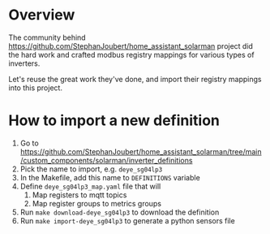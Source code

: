 # Overview

The community behind https://github.com/StephanJoubert/home_assistant_solarman project did the hard work and crafted modbus registry mappings for various types of inverters.

Let's reuse the great work they've done, and import their registry mappings into this project.

# How to import a new definition
1. Go to https://github.com/StephanJoubert/home_assistant_solarman/tree/main/custom_components/solarman/inverter_definitions
2. Pick the name to import, e.g. `deye_sg04lp3`
3. In the Makefile, add this name to `DEFINITIONS` variable
4. Define `deye_sg04lp3_map.yaml` file that will
    1. Map registers to mqtt topics
    2. Map register groups to metrics groups
5. Run `make download-deye_sg04lp3` to download the definition
5. Run `make import-deye_sg04lp3` to generate a python sensors file


